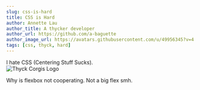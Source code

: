 ```yaml
---
slug: css-is-hard
title: CSS is Hard
author: Annette Lau
author_title: A thycker developer
author_url: https://github.com/a-baguette
author_image_url: https://avatars.githubusercontent.com/u/49956345?v=4
tags: [css, thyck, hard]
---
```


I hate CSS (Centering Stuff Sucks).  
![Thyck Corgis Logo](/img/svg/logo.svg)

<!--truncate-->

Why is flexbox not cooperating. Not a big flex smh.
